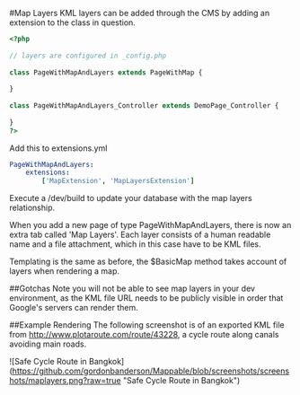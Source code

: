 #Map Layers
KML layers can be added through the CMS by adding an extension to the class in question.

```php
<?php
 
// layers are configured in _config.php
 
class PageWithMapAndLayers extends PageWithMap {
 
}
 
class PageWithMapAndLayers_Controller extends DemoPage_Controller {
 
}
?>
```

Add this to extensions.yml

```yml
PageWithMapAndLayers:
	extensions:
		['MapExtension', 'MapLayersExtension']
```

Execute a /dev/build to update your database with the map layers relationship.

When you add a new page of type PageWithMapAndLayers, there is now an extra tab called 'Map Layers'.
Each layer consists of a human readable name and a file attachment, which in this case have to be
KML files.

Templating is the same as before, the $BasicMap method takes account of layers when rendering a map.

##Gotchas
Note you will not be able to see map layers in your dev environment, as the KML file URL needs to be
publicly visible in order that Google's servers can render them.

##Example Rendering
The following screenshot is of an exported KML file from http://www.plotaroute.com/route/43228, a
cycle route along canals avoiding main roads.

![Safe Cycle Route in Bangkok]
(https://github.com/gordonbanderson/Mappable/blob/screenshots/screenshots/maplayers.png?raw=true 
"Safe Cycle Route in Bangkok")
